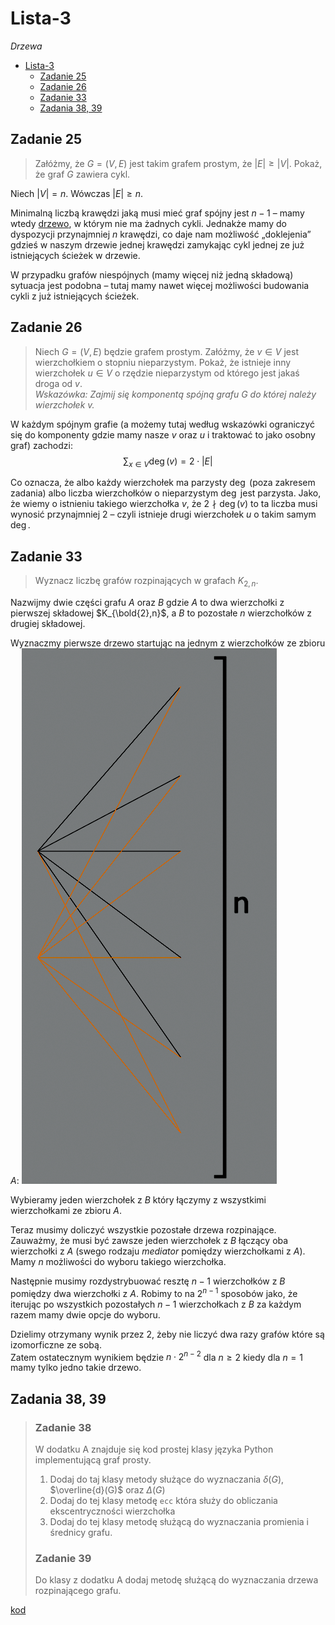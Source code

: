 # Lista-3
*Drzewa*

- [Lista-3](#lista-3)
  - [Zadanie 25](#zadanie-25)
  - [Zadanie 26](#zadanie-26)
  - [Zadanie 33](#zadanie-33)
  - [Zadania 38, 39](#zadania-38-39)

## Zadanie 25

> Załóżmy, że $G = (V, E)$ jest takim grafem prostym, że $|E| \ge |V|$. Pokaż, że graf $G$ zawiera
cykl.

Niech $|V| = n$. Wówczas $|E| \ge n$.

Minimalną liczbą krawędzi jaką musi mieć graf spójny jest $n-1$ – mamy wtedy [drzewo](../../wyk/2020-03-18/2020-03-18.md), w którym nie ma żadnych cykli. Jednakże mamy do dyspozycji przynajmniej $n$ krawędzi, co daje nam możliwość „doklejenia” gdzieś w naszym drzewie jednej krawędzi zamykając cykl jednej ze już istniejących ścieżek w drzewie.

W przypadku grafów niespójnych (mamy więcej niż jedną składową) sytuacja jest podobna – tutaj mamy nawet więcej możliwości budowania cykli z już istniejących ścieżek.

## Zadanie 26

> Niech $G = (V, E)$ będzie grafem prostym. Załóżmy, że $v \in V$ jest wierzchołkiem o stopniu nieparzystym. Pokaż, że istnieje inny wierzchołek $u \in V$ o rzędzie nieparzystym od którego jest jakaś droga od $v$.\
> *Wskazówka: Zajmij się komponentą spójną grafu G do której należy wierzchołek v.*

W każdym spójnym grafie (a możemy tutaj według wskazówki ograniczyć się do komponenty gdzie mamy nasze $v$ oraz $u$ i traktować to jako osobny graf) zachodzi:
$$
\sum_{x \in V} \deg(v) = 2\cdot|E|
$$

Co oznacza, że albo każdy wierzchołek ma parzysty $\deg$ (poza zakresem zadania) albo liczba wierzchołków o nieparzystym $\deg$ jest parzysta. Jako, że wiemy o istnieniu takiego wierzchołka $v$, że $2 \nmid \deg(v)$ to ta liczba musi wynosić przynajmniej $2$ – czyli istnieje drugi wierzchołek $u$ o takim samym $\deg$.

## Zadanie 33

> Wyznacz liczbę grafów rozpinających w grafach $K_{2,n}$.

Nazwijmy dwie części grafu $A$ oraz $B$ gdzie $A$ to dwa wierzchołki z pierwszej składowej $K_{\bold{2},n}$, a $B$ to pozostałe $n$ wierzchołków z drugiej składowej.

Wyznaczmy pierwsze drzewo startując na jednym z wierzchołków ze zbioru $A$:
![1](z33-1.png)

Wybieramy jeden wierzchołek z $B$ który łączymy z wszystkimi wierzchołkami ze zbioru $A$.

Teraz musimy doliczyć wszystkie pozostałe drzewa rozpinające.
Zauważmy, że musi być zawsze jeden wierzchołek z $B$ łączący oba wierzchołki z $A$ (swego rodzaju *mediator* pomiędzy wierzchołkami z $A$). Mamy $n$ możliwości do wyboru takiego wierzchołka.

Następnie musimy rozdystrybuować resztę $n-1$ wierzchołków z $B$ pomiędzy dwa wierzchołki z $A$. Robimy to na $2^{n-1}$ sposobów jako, że iterując po wszystkich pozostałych $n-1$ wierzchołkach z $B$ za każdym razem mamy dwie opcje do wyboru.

Dzielimy otrzymany wynik przez $2$, żeby nie liczyć dwa razy grafów które są izomorficzne ze sobą.\
Zatem ostatecznym wynikiem będzie $n\cdot 2^{n-2}$ dla $n\ge 2$ kiedy dla $n=1$ mamy tylko jedno takie drzewo.

## Zadania 38, 39

> ### Zadanie 38
> W dodatku A znajduje się kod prostej klasy języka Python implementującą graf prosty.
>
> 1. Dodaj do taj klasy metody służące do wyznaczania $\delta(G)$, $\overline{d}(G)$ oraz $\Delta(G)$
> 2. Dodaj do tej klasy metodę `ecc` która służy do obliczania ekscentryczności wierzchołka
> 3. Dodaj do tej klasy metodę służącą do wyznaczania promienia i średnicy grafu.
>
> ### Zadanie 39
> Do klasy z dodatku A dodaj metodę służącą do wyznaczania drzewa rozpinającego grafu.

[kod](ex-38-39.py)
